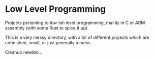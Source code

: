 # Low Level Programming

Projects pertaining to low-ish level programming, mainly in C or ARM assembly
(with some Rust to spice it up).

This is a very messy directory, with a lot of different projects which are
unfinished, small, or just generally a mess.

Cleanup needed...
